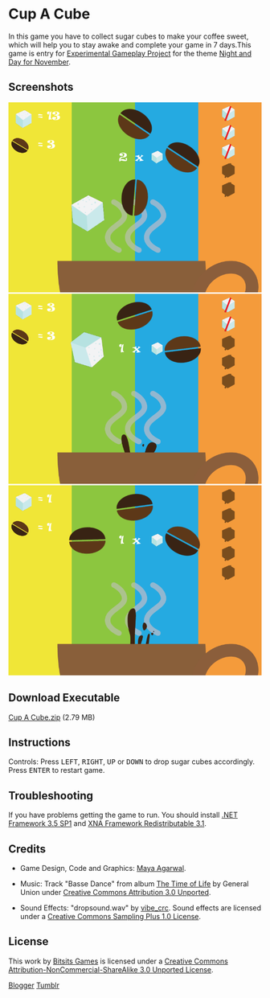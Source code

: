 Cup A Cube
===
In this game you have to collect sugar cubes to make your coffee sweet, which will help you to stay awake and complete your game in 7 days.This game is entry for [Experimental Gameplay Project] for the theme [Night and Day for November][theme].

Screenshots
---
![](https://github.com/Bitsits/Cup-A-Cube-Assets/raw/master/Blog/ScreenShot1.png)
![](https://github.com/Bitsits/Cup-A-Cube-Assets/raw/master/Blog/ScreenShot2.png)
![](https://github.com/Bitsits/Cup-A-Cube-Assets/raw/master/Blog/ScreenShot3.png)

Download Executable
---
[Cup A Cube.zip][zip] (2.79 MB)

Instructions
---
Controls: Press <kbd>LEFT</kbd>, <kbd>RIGHT</kbd>, <kbd>UP</kbd> or <kbd>DOWN</kbd> to drop sugar cubes accordingly. Press <kbd>ENTER</kbd> to restart game.

Troubleshooting
---
If you have problems getting the game to run. You should install [.NET Framework 3.5 SP1] and [XNA Framework Redistributable 3.1].

Credits
---
- Game Design, Code and Graphics: [Maya Agarwal].

- Music: Track "Basse Dance" from album [The Time of Life](http://www.jamendo.com/en/album/25004) by General Union under [Creative Commons Attribution 3.0 Unported].

- Sound Effects: "dropsound.wav" by [vibe_crc](http://www.freesound.org/usersViewSingle.php?id=333536). Sound effects are licensed under a [Creative Commons Sampling Plus 1.0 License].

License
---
This work by [Bitsits Games] is licensed under a [Creative Commons Attribution-NonCommercial-ShareAlike 3.0 Unported License].

[.NET Framework 3.5 SP1]: http://www.microsoft.com/downloads/details.aspx?FamilyID=ab99342f-5d1a-413d-8319-81da479ab0d7
[XNA Framework Redistributable 3.1]: http://www.microsoft.com/downloads/details.aspx?FamilyID=53867a2a-e249-4560-8011-98eb3e799ef2
[Windows Installer 3.1]: http://www.microsoft.com/downloads/details.aspx?displaylang=en&FamilyID=889482fc-5f56-4a38-b838-de776fd4138c

[Creator Club’s GameState Management sample]: http://creators.xna.com/en-US/samples/gamestatemanagement
[XNA Stater Kit: Platformer]: http://msdn.microsoft.com/en-us/library/dd254918.aspx
[Microsoft Permissive License.rtf]: http://creators.xna.com/downloads/?id=15

[Creative Commons Sampling Plus 1.0 License]: http://creativecommons.org/licenses/sampling+/1.0/
[Creative Commons Attribution-ShareAlike 3.0 Unported License]: http://creativecommons.org/licenses/by-sa/3.0/
[Creative Commons Attribution 3.0 Unported]: http://creativecommons.org/licenses/by/3.0/
[Creative Commons Attribution-NonCommercial-ShareAlike 3.0 Unported License]: http://creativecommons.org/licenses/by-nc-sa/3.0/

[Bitsits Games]: https://bitsits.blogspot.com
[Shubhajit Saha]: https://suvozit.blogspot.com
[Maya Agarwal]: https://mayaagarwal.blogspot.com

[Experimental Gameplay Project]: http://experimentalgameplay.com/
[theme]: http://experimentalgameplay.com/blog/2010/11/night-and-day-for-november/
[zip]: https://github.com/Bitsits/Cup-A-Cube-Assets/raw/master/Cup%20A%20Cube.zip

[Blogger](https://bitsits.blogspot.com/2010/11/cup-cube_26.html)
[Tumblr](https://bitsits.tumblr.com/post/96202322325/cup-a-cube-in-this-game-you-have-to-collect-sugar)
